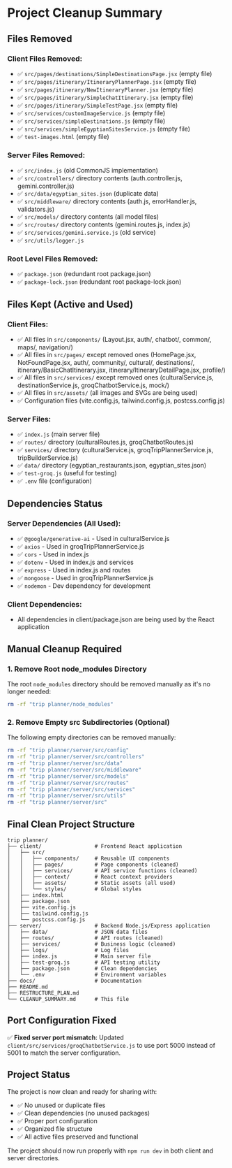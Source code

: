 # Project Cleanup Summary

## Files Removed

### Client Files Removed:
- ✅ `src/pages/destinations/SimpleDestinationsPage.jsx` (empty file)
- ✅ `src/pages/itinerary/ItineraryPlannerPage.jsx` (empty file)
- ✅ `src/pages/itinerary/NewItineraryPlanner.jsx` (empty file)
- ✅ `src/pages/itinerary/SimpleChatItinerary.jsx` (empty file)
- ✅ `src/pages/itinerary/SimpleTestPage.jsx` (empty file)
- ✅ `src/services/customImageService.js` (empty file)
- ✅ `src/services/simpleDestinations.js` (empty file)
- ✅ `src/services/simpleEgyptianSitesService.js` (empty file)
- ✅ `test-images.html` (empty file)

### Server Files Removed:
- ✅ `src/index.js` (old CommonJS implementation)
- ✅ `src/controllers/` directory contents (auth.controller.js, gemini.controller.js)
- ✅ `src/data/egyptian_sites.json` (duplicate data)
- ✅ `src/middleware/` directory contents (auth.js, errorHandler.js, validators.js)
- ✅ `src/models/` directory contents (all model files)
- ✅ `src/routes/` directory contents (gemini.routes.js, index.js)
- ✅ `src/services/gemini.service.js` (old service)
- ✅ `src/utils/logger.js`

### Root Level Files Removed:
- ✅ `package.json` (redundant root package.json)
- ✅ `package-lock.json` (redundant root package-lock.json)

## Files Kept (Active and Used)

### Client Files:
- ✅ All files in `src/components/` (Layout.jsx, auth/, chatbot/, common/, maps/, navigation/)
- ✅ All files in `src/pages/` except removed ones (HomePage.jsx, NotFoundPage.jsx, auth/, community/, cultural/, destinations/, itinerary/BasicChatItinerary.jsx, itinerary/ItineraryDetailPage.jsx, profile/)
- ✅ All files in `src/services/` except removed ones (culturalService.js, destinationService.js, groqChatbotService.js, mock/)
- ✅ All files in `src/assets/` (all images and SVGs are being used)
- ✅ Configuration files (vite.config.js, tailwind.config.js, postcss.config.js)

### Server Files:
- ✅ `index.js` (main server file)
- ✅ `routes/` directory (culturalRoutes.js, groqChatbotRoutes.js)
- ✅ `services/` directory (culturalService.js, groqTripPlannerService.js, tripBuilderService.js)
- ✅ `data/` directory (egyptian_restaurants.json, egyptian_sites.json)
- ✅ `test-groq.js` (useful for testing)
- ✅ `.env` file (configuration)

## Dependencies Status

### Server Dependencies (All Used):
- ✅ `@google/generative-ai` - Used in culturalService.js
- ✅ `axios` - Used in groqTripPlannerService.js
- ✅ `cors` - Used in index.js
- ✅ `dotenv` - Used in index.js and services
- ✅ `express` - Used in index.js and routes
- ✅ `mongoose` - Used in groqTripPlannerService.js
- ✅ `nodemon` - Dev dependency for development

### Client Dependencies:
- All dependencies in client/package.json are being used by the React application

## Manual Cleanup Required

### 1. Remove Root node_modules Directory
The root `node_modules` directory should be removed manually as it's no longer needed:
```bash
rm -rf "trip planner/node_modules"
```

### 2. Remove Empty src Subdirectories (Optional)
The following empty directories can be removed manually:
```bash
rm -rf "trip planner/server/src/config"
rm -rf "trip planner/server/src/controllers"
rm -rf "trip planner/server/src/data"
rm -rf "trip planner/server/src/middleware"
rm -rf "trip planner/server/src/models"
rm -rf "trip planner/server/src/routes"
rm -rf "trip planner/server/src/services"
rm -rf "trip planner/server/src/utils"
rm -rf "trip planner/server/src"
```

## Final Clean Project Structure

```
trip planner/
├── client/                 # Frontend React application
│   ├── src/
│   │   ├── components/     # Reusable UI components
│   │   ├── pages/          # Page components (cleaned)
│   │   ├── services/       # API service functions (cleaned)
│   │   ├── context/        # React context providers
│   │   ├── assets/         # Static assets (all used)
│   │   └── styles/         # Global styles
│   ├── index.html
│   ├── package.json
│   ├── vite.config.js
│   ├── tailwind.config.js
│   └── postcss.config.js
├── server/                 # Backend Node.js/Express application
│   ├── data/               # JSON data files
│   ├── routes/             # API routes (cleaned)
│   ├── services/           # Business logic (cleaned)
│   ├── logs/               # Log files
│   ├── index.js            # Main server file
│   ├── test-groq.js        # API testing utility
│   ├── package.json        # Clean dependencies
│   └── .env                # Environment variables
├── docs/                   # Documentation
├── README.md
├── RESTRUCTURE_PLAN.md
└── CLEANUP_SUMMARY.md      # This file
```

## Port Configuration Fixed

✅ **Fixed server port mismatch**: Updated `client/src/services/groqChatbotService.js` to use port 5000 instead of 5001 to match the server configuration.

## Project Status

The project is now clean and ready for sharing with:
- ✅ No unused or duplicate files
- ✅ Clean dependencies (no unused packages)
- ✅ Proper port configuration
- ✅ Organized file structure
- ✅ All active files preserved and functional

The project should now run properly with `npm run dev` in both client and server directories.
